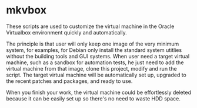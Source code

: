 # mkvbox
These scripts are used to customize the virtual machine in the Oracle Virtualbox environment 
quickly and automatically.

The principle is that user will only keep one image of the very minimum system, for examples, 
for Debian only install the standard system utitlies without the building tools and GUI systems.
When user need a target virtual machine, such as a sandbox for automation tests, he just need to
add the virtual machine from that image, clone this project, modify and run the script. 
The target virtual machine will be automatically set up, upgraded to the recent patches and 
packages, and ready to use.

When you finish your work, the virtual machine could be effortlessly deleted because it can 
be easily set up so there's no need to waste HDD space.

